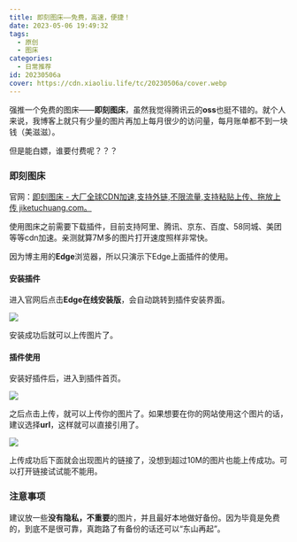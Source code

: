 ```yaml
---
title: 即刻图床——免费，高速，便捷！
date: 2023-05-06 19:49:32
tags:
  - 原创
  - 图床
categories:
  - 日常推荐
id: 20230506a
cover: https://cdn.xiaoliu.life/tc/20230506a/cover.webp
---
```


强推一个免费的图床——**即刻图床**，虽然我觉得腾讯云的**oss**也挺不错的。就个人来说，我博客上就只有少量的图片再加上每月很少的访问量，每月账单都不到一块钱（美滋滋）。

但是能白嫖，谁要付费呢？？？

### 即刻图床

官网：[即刻图床 - 大厂全球CDN加速,支持外链,不限流量,支持粘贴上传、拖放上传 jiketuchuang.com。](https://jiketuchuang.com/)

使用图床之前需要下载插件，目前支持阿里、腾讯、京东、百度、58同城、美团等等cdn加速。亲测就算7M多的图片打开速度照样非常快。

因为博主用的**Edge**浏览器，所以只演示下Edge上面插件的使用。

#### 安装插件

进入官网后点击**Edge在线安装版**，会自动跳转到插件安装界面。

![](https://cdn.xiaoliu.life/tc/20230506a/1.webp)

安装成功后就可以上传图片了。

#### 插件使用

安装好插件后，进入到插件首页。

![](https://cdn.xiaoliu.life/tc/20230506a/2.webp)

之后点击上传，就可以上传你的图片了。如果想要在你的网站使用这个图片的话，建议选择**url**，这样就可以直接引用了。

![](https://cdn.xiaoliu.life/tc/20230506a/3.webp)

上传成功后下面就会出现图片的链接了，没想到超过10M的图片也能上传成功。可以打开链接试试能不能用。

### 注意事项

建议放一些**没有隐私，不重要**的图片，并且最好本地做好备份。因为毕竟是免费的，到底不是很可靠，真跑路了有备份的话还可以“东山再起”。